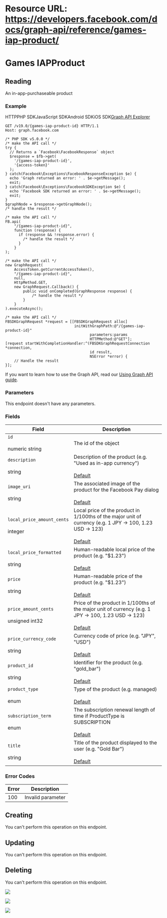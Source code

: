 # Resource URL: https://developers.facebook.com/docs/graph-api/reference/games-iap-product/
Games IAPProduct
================

Reading
-------

An in-app-purchaseable product

### Example

HTTPPHP SDKJavaScript SDKAndroid SDKiOS SDK[Graph API Explorer](https://developers.facebook.com/tools/explorer/?method=GET&path=%7Bgames-iap-product-id%7D&version=v19.0)

    GET /v19.0/{games-iap-product-id} HTTP/1.1
    Host: graph.facebook.com

    /* PHP SDK v5.0.0 */
    /* make the API call */
    try {
      // Returns a `Facebook\FacebookResponse` object
      $response = $fb->get(
        '/{games-iap-product-id}',
        '{access-token}'
      );
    } catch(Facebook\Exceptions\FacebookResponseException $e) {
      echo 'Graph returned an error: ' . $e->getMessage();
      exit;
    } catch(Facebook\Exceptions\FacebookSDKException $e) {
      echo 'Facebook SDK returned an error: ' . $e->getMessage();
      exit;
    }
    $graphNode = $response->getGraphNode();
    /* handle the result */

    /* make the API call */
    FB.api(
        "/{games-iap-product-id}",
        function (response) {
          if (response && !response.error) {
            /* handle the result */
          }
        }
    );

    /* make the API call */
    new GraphRequest(
        AccessToken.getCurrentAccessToken(),
        "/{games-iap-product-id}",
        null,
        HttpMethod.GET,
        new GraphRequest.Callback() {
            public void onCompleted(GraphResponse response) {
                /* handle the result */
            }
        }
    ).executeAsync();

    /* make the API call */
    FBSDKGraphRequest *request = [[FBSDKGraphRequest alloc]
                                   initWithGraphPath:@"/{games-iap-product-id}"
                                          parameters:params
                                          HTTPMethod:@"GET"];
    [request startWithCompletionHandler:^(FBSDKGraphRequestConnection *connection,
                                          id result,
                                          NSError *error) {
        // Handle the result
    }];

If you want to learn how to use the Graph API, read our [Using Graph API guide](https://developers.facebook.com/docs/graph-api/using-graph-api/).

### Parameters

This endpoint doesn't have any parameters.

### Fields

| Field | Description |
| --- | --- |
| `id`<br><br>numeric string | The id of the object |
| `description`<br><br>string | Description of the product (e.g. "Used as in-app currency")<br><br>[Default](https://developers.facebook.com/docs/graph-api/using-graph-api/#fields) |
| `image_uri`<br><br>string | The associated image of the product for the Facebook Pay dialog<br><br>[Default](https://developers.facebook.com/docs/graph-api/using-graph-api/#fields) |
| `local_price_amount_cents`<br><br>integer | Local price of the product in 1/100ths of the major unit of currency (e.g. 1 JPY -> 100, 1.23 USD -> 123)<br><br>[Default](https://developers.facebook.com/docs/graph-api/using-graph-api/#fields) |
| `local_price_formatted`<br><br>string | Human-readable local price of the product (e.g. "$1.23")<br><br>[Default](https://developers.facebook.com/docs/graph-api/using-graph-api/#fields) |
| `price`<br><br>string | Human-readable price of the product (e.g. "$1.23")<br><br>[Default](https://developers.facebook.com/docs/graph-api/using-graph-api/#fields) |
| `price_amount_cents`<br><br>unsigned int32 | Price of the product in 1/100ths of the major unit of currency (e.g. 1 JPY -> 100, 1.23 USD -> 123)<br><br>[Default](https://developers.facebook.com/docs/graph-api/using-graph-api/#fields) |
| `price_currency_code`<br><br>string | Currency code of price (e.g. "JPY", "USD")<br><br>[Default](https://developers.facebook.com/docs/graph-api/using-graph-api/#fields) |
| `product_id`<br><br>string | Identifier for the product (e.g. "gold\_bar")<br><br>[Default](https://developers.facebook.com/docs/graph-api/using-graph-api/#fields) |
| `product_type`<br><br>enum | Type of the product (e.g. managed)<br><br>[Default](https://developers.facebook.com/docs/graph-api/using-graph-api/#fields) |
| `subscription_term`<br><br>enum | The subscription renewal length of time if ProductType is SUBSCRIPTION<br><br>[Default](https://developers.facebook.com/docs/graph-api/using-graph-api/#fields) |
| `title`<br><br>string | Title of the product displayed to the user (e.g. "Gold Bar")<br><br>[Default](https://developers.facebook.com/docs/graph-api/using-graph-api/#fields) |

### Error Codes

| Error | Description |
| --- | --- |
| 100 | Invalid parameter |

Creating
--------

You can't perform this operation on this endpoint.

Updating
--------

You can't perform this operation on this endpoint.

Deleting
--------

You can't perform this operation on this endpoint.

![](https://www.facebook.com/tr?id=675141479195042&ev=PageView&noscript=1)

![](https://www.facebook.com/tr?id=574561515946252&ev=PageView&noscript=1)

![](https://www.facebook.com/tr?id=1754628768090156&ev=PageView&noscript=1)